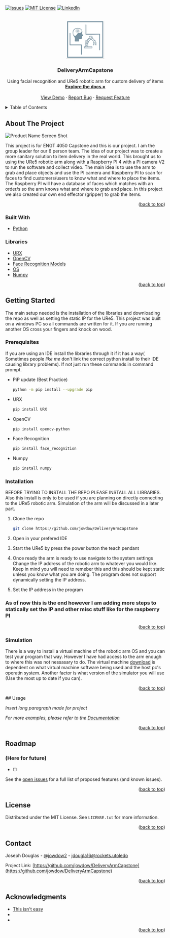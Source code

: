 <div id="top"></div>

<!-- PROJECT SHIELDS -->
<!--
*** I'm using markdown "reference style" links for readability.
*** Reference links are enclosed in brackets [ ] instead of parentheses ( ).
*** See the bottom of this document for the declaration of the reference variables
*** for contributors-url, forks-url, etc. This is an optional, concise syntax you may use.
*** https://www.markdownguide.org/basic-syntax/#reference-style-links
-->
[![Issues][issues-shield]][issues-url]
[![MIT License][license-shield]][license-url]
[![LinkedIn][linkedin-shield]][linkedin-url]



<!-- PROJECT LOGO -->
<br />
<div align="center">
  <a href="https://github.com/github_username/repo_name">
    <img src="logo.jpg" alt="Logo" width="120" height="120">
  </a>

<h3 align="center">DeliveryArmCapstone</h3>

  <p align="center">
    Using facial recognition and URe5 robotic arm for custom delivery of items
    <br />
    <a href="https://github.com/github_username/repo_name"><strong>Explore the docs »</strong></a>
    <br />
    <br />
    <a href="https://github.com/github_username/repo_name">View Demo</a>
    ·
    <a href="https://github.com/github_username/repo_name/issues">Report Bug</a>
    ·
    <a href="https://github.com/github_username/repo_name/issues">Request Feature</a>
  </p>
</div>



<!-- TABLE OF CONTENTS -->
<details>
  <summary>Table of Contents</summary>
  <ol>
    <li>
      <a href="#about-the-project">About The Project</a>
      <ul>
        <li><a href="#built-with">Built With</a></li>
      </ul>
    </li>
    <li>
      <a href="#getting-started">Getting Started</a>
      <ul>
        <li><a href="#prerequisites">Prerequisites</a></li>
        <li><a href="#installation">Installation</a></li>
      </ul>
    </li>
    <li><a href="#usage">Usage</a></li>
    <li><a href="#roadmap">Roadmap</a></li>
    <li><a href="#license">License</a></li>
    <li><a href="#contact">Contact</a></li>
    <li><a href="#acknowledgments">Acknowledgments</a></li>
  </ol>
</details>



<!-- ABOUT THE PROJECT -->
## About The Project

![Product Name Screen Shot][product-screenshot]

This project is for ENGT 4050 Capstone and this is our project. I am the group leader for our 6 person team. The idea of our project was to create a more sanitary solution to item delivery in the real world. This brought us to using the URe5 robotic arm along with a Raspberry PI 4 with a PI camera V2 to run the software and collect video. The main idea is to use the arm to grab and place objects and use the PI camera and Raspberry PI to scan for faces to find customers/users to know what and where to place the items. The Raspberry PI will have a database of faces which matches with an order/s so the arm knows what and where to grab and place. In this project we also created our own end effector (gripper) to grab the items.


<p align="right">(<a href="#top">back to top</a>)</p>



### Built With

* [Python](https://nextjs.org/)

### Libraries

* [URX](https://pypi.org/project/urx/)
* [OpenCV ](https://pypi.org/project/opencv-python/)
* [Face Recognition Models](https://pypi.org/project/face-recognition/)
* [OS](https://docs.python.org/3/library/os.html)
* [Numpy](https://pypi.org/project/numpy/)

<p align="right">(<a href="#top">back to top</a>)</p>



<!-- GETTING STARTED -->
## Getting Started

The main setup needed is the installation of the libraries and downloading the repo as well as setting the static IP for the URe5. This project was built on a windows PC so all commands are written for it. If you are running another OS cross your fingers and knock on wood.

### Prerequisites

If you are using an IDE install the libraries through it if it has a way( Sometimes people *like me* don't link the correct python install to their IDE causing library problems). If not just run these commands in command prompt.
* PiP update (Best Practice)
  ```sh
  python -m pip install --upgrade pip
  ```
* URX
  ```sh
  pip install URX
  ```
* OpenCV
  ```sh
  pip install opencv-python
  ```
* Face Recognition
  ```sh
  pip install face_recognition
  ```
* Numpy
  ```sh
  pip install numpy
  ```

### Installation

BEFORE TRYING TO INSTALL THE REPO PLEASE INSTALL ALL LIBRARIES. Also this install is only to be used if you are planning on directly connecting to the URe5 robotic arm. Simulation of the arm will be discussed in a later part.

1. Clone the repo
   ```sh
   git clone https://github.com/jowdow/DeliveryArmCapstone
   ```
2. Open in your prefered IDE

3. Start the URe5 by press the power button the teach pendant

4. Once ready the arm is ready to use navigate to the system settings
   Change the IP address of the robotic arm to whatever you would like.
   Keep in mind you will need to remeber this and this should be kept static
   unless you know what you are doing. The program does not support dynamically
   setting the IP address. 

5. Set the IP address in the program

### As of now this is the end however I am adding more steps to statically set the IP and other misc stuff like for the raspberry PI

<p align="right">(<a href="#top">back to top</a>)</p>

### Simulation
There is a way to install a virtual machine of the robotic arm OS and you can test your program that way. However I have had access to the arm enough to where this was not nessasary to do. The virtual machine [download](https://www.universal-robots.com/download/?query=sim) is dependent on what virtual machine software being used and the host pc's operatin system. Another factor is what version of the simulator you will use (Use the most up to date if you can).

<p align="right">(<a href="#top">back to top</a>)</p>
<!-- USAGE EXAMPLES -->
## Usage

<!--Use this space to show useful examples of how a project can be used. Additional screenshots, code examples and demos work well in this space. You may also link to more resources. -->

*Insert long paragraph made for project*

_For more examples, please refer to the [Documentation](https://example.com)_

<p align="right">(<a href="#top">back to top</a>)</p>



<!-- ROADMAP -->
## Roadmap
### (Here for future)

- [ ] 

See the [open issues](https://github.com/github_username/repo_name/issues) for a full list of proposed features (and known issues).

<p align="right">(<a href="#top">back to top</a>)</p>



<!-- LICENSE -->
## License

Distributed under the MIT License. See `LICENSE.txt` for more information.

<p align="right">(<a href="#top">back to top</a>)</p>



<!-- CONTACT -->
## Contact

Joseph Douglas - [@jowdow2](https://twitter.com/jowdow2) - jdougla16@rockets.utoledo

Project Link: [https://github.com/jowdow/DeliveryArmCapstone](https://github.com/jowdow/DeliveryArmCapstone)

<p align="right">(<a href="#top">back to top</a>)</p>



<!-- ACKNOWLEDGMENTS -->
## Acknowledgments

* [This isn't easy]()
* []()
* []()

<p align="right">(<a href="#top">back to top</a>)</p>



<!-- MARKDOWN LINKS & IMAGES -->
<!-- All of these need to be updated -->
<!-- https://www.markdownguide.org/basic-syntax/#reference-style-links -->
[issues-shield]: https://img.shields.io/github/issues/jowdow/DeliveryArmCapstone.svg?style=for-the-badge
[issues-url]: https://github.com/jowdow/DeliveryArmCapstone/issues
[license-shield]: https://img.shields.io/github/license/jowdow/DeliveryArmCapstone.svg?style=for-the-badge
[license-url]: https://github.com/jowdow/DeliveryArmCapstone/blob/master/LICENSE.txt
[linkedin-shield]: https://img.shields.io/badge/-linkedin-black.svg?style=for-the-badge&logo=linkedin&colorB=555
[linkedin-url]: https://www.linkedin.com/in/joseph-douglas937/
[product-screenshot]: https://external-content.duckduckgo.com/iu/?u=https%3A%2F%2Ftse1.mm.bing.net%2Fth%3Fid%3DOIP.T8ik4Zb9Rc07eOFPPD0tFgHaHP%26pid%3DApi&f=1
